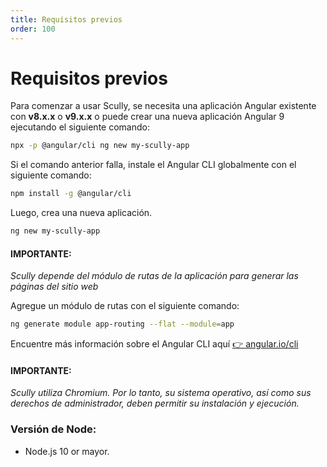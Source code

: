 ```yaml
---
title: Requisitos previos
order: 100
---
```


# Requisitos previos

Para comenzar a usar Scully, se necesita una aplicación Angular existente con **v8.x.x** o **v9.x.x** o puede crear una nueva aplicación Angular 9 ejecutando el siguiente comando:

```bash
npx -p @angular/cli ng new my-scully-app
```

Si el comando anterior falla, instale el Angular CLI globalmente con el siguiente comando:

```bash
npm install -g @angular/cli
```

Luego, crea una nueva aplicación.

```bash
ng new my-scully-app
```

#### IMPORTANTE:

_Scully depende del módulo de rutas de la aplicación para generar las páginas del sitio web_

Agregue un módulo de rutas con el siguiente comando:

```bash
ng generate module app-routing --flat --module=app
```

Encuentre más información sobre el Angular CLI aquí [👉 angular.io/cli](https://angular.io/cli)

#### IMPORTANTE:

_Scully utiliza Chromium. Por lo tanto, su sistema operativo, así como sus derechos de administrador, deben permitir su instalación y ejecución._

### Versión de Node:

- Node.js 10 or mayor.
